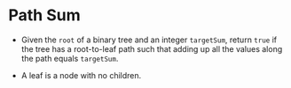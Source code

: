 # Path Sum

- Given the `root` of a binary tree and an integer `targetSum`, return `true` if the tree has a root-to-leaf path such that adding up all the values along the path equals `targetSum`.

- A leaf is a node with no children.

